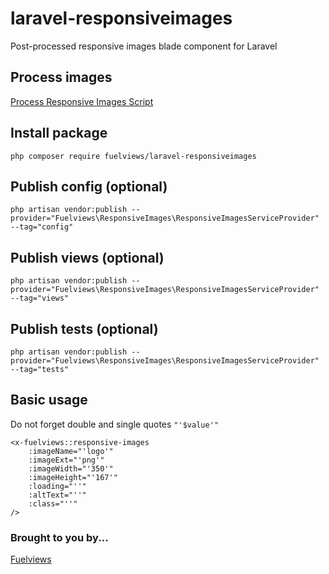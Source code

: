 # laravel-responsiveimages

Post-processed responsive images blade component for Laravel

## Process images

[Process Responsive Images Script](https://github.com/fuelviews/responsiveimages)

## Install package

```
php composer require fuelviews/laravel-responsiveimages
```

## Publish config (optional)

```
php artisan vendor:publish --provider="Fuelviews\ResponsiveImages\ResponsiveImagesServiceProvider" --tag="config"
```

## Publish views (optional)

```
php artisan vendor:publish --provider="Fuelviews\ResponsiveImages\ResponsiveImagesServiceProvider" --tag="views"
```

## Publish tests (optional)

```
php artisan vendor:publish --provider="Fuelviews\ResponsiveImages\ResponsiveImagesServiceProvider" --tag="tests"
```

## Basic usage

Do not forget double and single quotes `"'$value'"`

```
<x-fuelviews::responsive-images
    :imageName="'logo'"
    :imageExt="'png'"
    :imageWidth="'350'"
    :imageHeight="'167'"
    :loading="''"
    :altText="''"
    :class="''"
/>
```

### Brought to you by...

[Fuelviews](https://feulviews.com)
